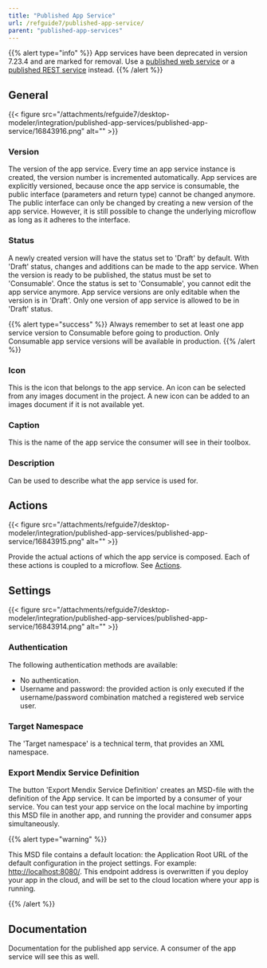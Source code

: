 ```yaml
---
title: "Published App Service"
url: /refguide7/published-app-service/
parent: "published-app-services"
---
```


{{% alert type="info" %}}
App services have been deprecated in version 7.23.4 and are marked for removal. Use a [published web service](/refguide7/published-web-services/) or a [published REST service](/refguide7/published-rest-services/) instead.
{{% /alert %}}

## General

{{< figure src="/attachments/refguide7/desktop-modeler/integration/published-app-services/published-app-service/16843916.png" alt="" >}}

### Version

The version of the app service. Every time an app service instance is created, the version number is incremented automatically.
App services are explicitly versioned, because once the app service is consumable, the public interface (parameters and return type) cannot be changed anymore. The public interface can only be changed by creating a new version of the app service. However, it is still possible to change the underlying microflow as long as it adheres to the interface.

### Status

A newly created version will have the status set to 'Draft' by default. With 'Draft' status, changes and additions can be made to the app service. When the version is ready to be published, the status must be set to 'Consumable'.
Once the status is set to 'Consumable', you cannot edit the app service anymore. App service versions are only editable when the version is in 'Draft'. Only one version of app service is allowed to be in 'Draft' status.

{{% alert type="success" %}}
Always remember to set at least one app service version to Consumable before going to production. Only Consumable app service versions will be available in production.
{{% /alert %}}

### Icon

This is the icon that belongs to the app service. An icon can be selected from any images document in the project. A new icon can be added to an images document if it is not available yet.

### Caption

This is the name of the app service the consumer will see in their toolbox.

### Description

Can be used to describe what the app service is used for.

## Actions

{{< figure src="/attachments/refguide7/desktop-modeler/integration/published-app-services/published-app-service/16843915.png" alt="" >}}

Provide the actual actions of which the app service is composed. Each of these actions is coupled to a microflow. See [Actions](/refguide7/actions/).

## Settings

{{< figure src="/attachments/refguide7/desktop-modeler/integration/published-app-services/published-app-service/16843914.png" alt="" >}}

### Authentication

The following authentication methods are available:

*   No authentication.
*   Username and password: the provided action is only executed if the username/password combination matched a registered web service user.

### Target Namespace

The 'Target namespace' is a technical term, that provides an XML namespace.

### Export Mendix Service Definition

The button 'Export Mendix Service Definition' creates an MSD-file with the definition of the App service. It can be imported by a consumer of your service. You can test your app service on the local machine by importing this MSD file in another app, and running the provider and consumer apps simultaneously.

{{% alert type="warning" %}}

This MSD file contains a default location: the Application Root URL of the default configuration in the project settings. For example: [http://localhost:8080/](http://localhost:8080/). This endpoint address is overwritten if you deploy your app in the cloud, and will be set to the cloud location where your app is running.

{{% /alert %}}

## Documentation

Documentation for the published app service. A consumer of the app service will see this as well.

